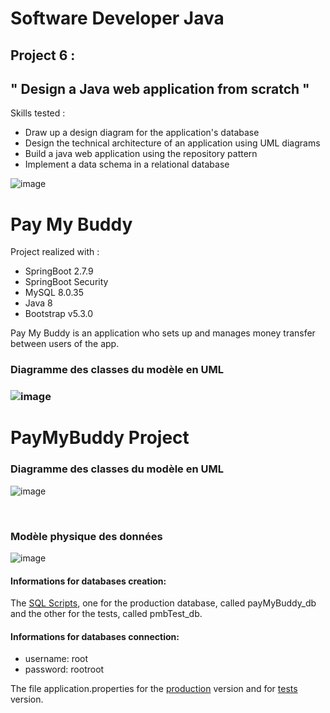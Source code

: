 # Software Developer Java

## Project 6 :

## " Design a Java web application from scratch "

Skills tested :
- Draw up a design diagram for the application's database
- Design the technical architecture of an application using UML diagrams
- Build a java web application using the repository pattern
- Implement a data schema in a relational database

![image](https://github.com/strashi/PayMyBuddy/assets/94161747/d354ddf9-6c67-40d4-9a61-4f76fcc616d4)

# Pay My Buddy

Project realized with :
- SpringBoot 2.7.9
- SpringBoot Security
- MySQL 8.0.35
- Java 8
- Bootstrap v5.3.0

Pay My Buddy is an application who sets up and manages money transfer between users of the app.


<h3>Diagramme des classes du modèle en UML <h3/>

![image](https://user-images.githubusercontent.com/94161747/223648878-b8f0697b-e078-4f9a-860a-46db1b85f2df.png)



# PayMyBuddy Project

### Diagramme des classes du modèle en UML

![image](https://user-images.githubusercontent.com/94161747/233578423-380929ae-bd4f-4ede-8eaf-4ef9ef6400c3.png)

 <br/> 
 
### Modèle physique des données

![image](https://user-images.githubusercontent.com/94161747/233015412-5de9c661-7103-415a-9838-bfe8a39597b6.png)

#### Informations for databases creation:
   
 The [SQL Scripts](https://github.com/strashi/PayMyBuddy/tree/develop/resources), one for the production database, called payMyBuddy_db and the other for the tests, called pmbTest_db.

#### Informations for databases connection:
- username: root
- password: rootroot

The file application.properties for the [production](https://github.com/strashi/PayMyBuddy/blob/develop/src/main/resources/application.properties) version and for [tests](https://github.com/strashi/PayMyBuddy/blob/develop/src/test/resources/application.properties) version.


